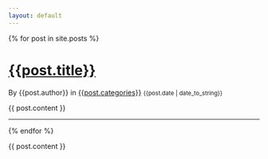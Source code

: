 ```yaml
---
layout: default
---
```


{% for post in site.posts %}

# [{{post.title}}](/posts/{{post.categories}}#{{post.id}})
By {{post.author}} in [{{post.categories}}](/posts/{{post.categories}})
<small>{{post.date | date_to_string}}</small>

{{ post.content }}

---

{% endfor %}

{{ post.content }}
